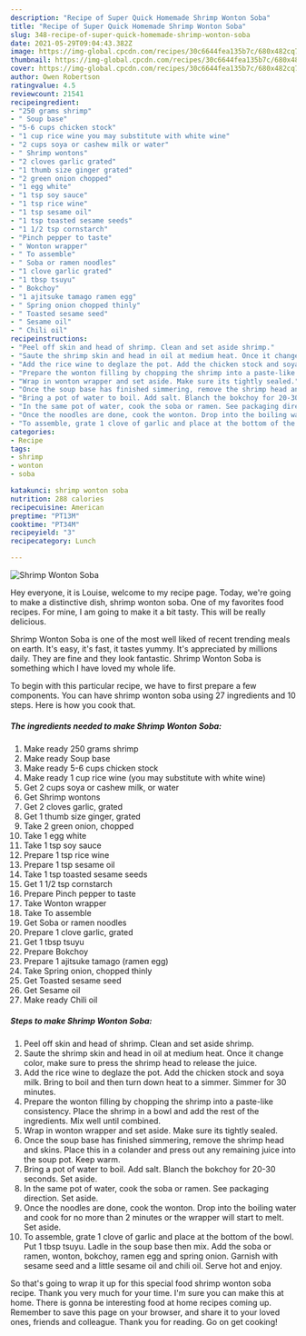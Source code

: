 ```yaml
---
description: "Recipe of Super Quick Homemade Shrimp Wonton Soba"
title: "Recipe of Super Quick Homemade Shrimp Wonton Soba"
slug: 348-recipe-of-super-quick-homemade-shrimp-wonton-soba
date: 2021-05-29T09:04:43.382Z
image: https://img-global.cpcdn.com/recipes/30c6644fea135b7c/680x482cq70/shrimp-wonton-soba-recipe-main-photo.jpg
thumbnail: https://img-global.cpcdn.com/recipes/30c6644fea135b7c/680x482cq70/shrimp-wonton-soba-recipe-main-photo.jpg
cover: https://img-global.cpcdn.com/recipes/30c6644fea135b7c/680x482cq70/shrimp-wonton-soba-recipe-main-photo.jpg
author: Owen Robertson
ratingvalue: 4.5
reviewcount: 21541
recipeingredient:
- "250 grams shrimp"
- " Soup base"
- "5-6 cups chicken stock"
- "1 cup rice wine you may substitute with white wine"
- "2 cups soya or cashew milk or water"
- " Shrimp wontons"
- "2 cloves garlic grated"
- "1 thumb size ginger grated"
- "2 green onion chopped"
- "1 egg white"
- "1 tsp soy sauce"
- "1 tsp rice wine"
- "1 tsp sesame oil"
- "1 tsp toasted sesame seeds"
- "1 1/2 tsp cornstarch"
- "Pinch pepper to taste"
- " Wonton wrapper"
- " To assemble"
- " Soba or ramen noodles"
- "1 clove garlic grated"
- "1 tbsp tsuyu"
- " Bokchoy"
- "1 ajitsuke tamago ramen egg"
- " Spring onion chopped thinly"
- " Toasted sesame seed"
- " Sesame oil"
- " Chili oil"
recipeinstructions:
- "Peel off skin and head of shrimp. Clean and set aside shrimp."
- "Saute the shrimp skin and head in oil at medium heat. Once it change color, make sure to press the shrimp head to release the juice."
- "Add the rice wine to deglaze the pot. Add the chicken stock and soya milk. Bring to boil and then turn down heat to a simmer. Simmer for 30 minutes."
- "Prepare the wonton filling by chopping the shrimp into a paste-like consistency. Place the shrimp in a bowl and add the rest of the ingredients. Mix well until combined."
- "Wrap in wonton wrapper and set aside. Make sure its tightly sealed."
- "Once the soup base has finished simmering, remove the shrimp head and skins. Place this in a colander and press out any remaining juice into the soup pot. Keep warm."
- "Bring a pot of water to boil. Add salt. Blanch the bokchoy for 20-30 seconds. Set aside."
- "In the same pot of water, cook the soba or ramen. See packaging direction. Set aside."
- "Once the noodles are done, cook the wonton. Drop into the boiling water and cook for no more than 2 minutes or the wrapper will start to melt. Set aside."
- "To assemble, grate 1 clove of garlic and place at the bottom of the bowl. Put 1 tbsp tsuyu. Ladle in the soup base then mix. Add the soba or ramen, wonton, bokchoy, ramen egg and spring onion. Garnish with sesame seed and a little sesame oil and chili oil. Serve hot and enjoy."
categories:
- Recipe
tags:
- shrimp
- wonton
- soba

katakunci: shrimp wonton soba 
nutrition: 288 calories
recipecuisine: American
preptime: "PT13M"
cooktime: "PT34M"
recipeyield: "3"
recipecategory: Lunch

---
```



![Shrimp Wonton Soba](https://img-global.cpcdn.com/recipes/30c6644fea135b7c/680x482cq70/shrimp-wonton-soba-recipe-main-photo.jpg)

Hey everyone, it is Louise, welcome to my recipe page. Today, we're going to make a distinctive dish, shrimp wonton soba. One of my favorites food recipes. For mine, I am going to make it a bit tasty. This will be really delicious.



Shrimp Wonton Soba is one of the most well liked of recent trending meals on earth. It's easy, it's fast, it tastes yummy. It's appreciated by millions daily. They are fine and they look fantastic. Shrimp Wonton Soba is something which I have loved my whole life.


To begin with this particular recipe, we have to first prepare a few components. You can have shrimp wonton soba using 27 ingredients and 10 steps. Here is how you cook that.

<!--inarticleads1-->

##### The ingredients needed to make Shrimp Wonton Soba:

1. Make ready 250 grams shrimp
1. Make ready  Soup base
1. Make ready 5-6 cups chicken stock
1. Make ready 1 cup rice wine (you may substitute with white wine)
1. Get 2 cups soya or cashew milk, or water
1. Get  Shrimp wontons
1. Get 2 cloves garlic, grated
1. Get 1 thumb size ginger, grated
1. Take 2 green onion, chopped
1. Take 1 egg white
1. Take 1 tsp soy sauce
1. Prepare 1 tsp rice wine
1. Prepare 1 tsp sesame oil
1. Take 1 tsp toasted sesame seeds
1. Get 1 1/2 tsp cornstarch
1. Prepare Pinch pepper to taste
1. Take  Wonton wrapper
1. Take  To assemble
1. Get  Soba or ramen noodles
1. Prepare 1 clove garlic, grated
1. Get 1 tbsp tsuyu
1. Prepare  Bokchoy
1. Prepare 1 ajitsuke tamago (ramen egg)
1. Take  Spring onion, chopped thinly
1. Get  Toasted sesame seed
1. Get  Sesame oil
1. Make ready  Chili oil




<!--inarticleads2-->

##### Steps to make Shrimp Wonton Soba:

1. Peel off skin and head of shrimp. Clean and set aside shrimp.
1. Saute the shrimp skin and head in oil at medium heat. Once it change color, make sure to press the shrimp head to release the juice.
1. Add the rice wine to deglaze the pot. Add the chicken stock and soya milk. Bring to boil and then turn down heat to a simmer. Simmer for 30 minutes.
1. Prepare the wonton filling by chopping the shrimp into a paste-like consistency. Place the shrimp in a bowl and add the rest of the ingredients. Mix well until combined.
1. Wrap in wonton wrapper and set aside. Make sure its tightly sealed.
1. Once the soup base has finished simmering, remove the shrimp head and skins. Place this in a colander and press out any remaining juice into the soup pot. Keep warm.
1. Bring a pot of water to boil. Add salt. Blanch the bokchoy for 20-30 seconds. Set aside.
1. In the same pot of water, cook the soba or ramen. See packaging direction. Set aside.
1. Once the noodles are done, cook the wonton. Drop into the boiling water and cook for no more than 2 minutes or the wrapper will start to melt. Set aside.
1. To assemble, grate 1 clove of garlic and place at the bottom of the bowl. Put 1 tbsp tsuyu. Ladle in the soup base then mix. Add the soba or ramen, wonton, bokchoy, ramen egg and spring onion. Garnish with sesame seed and a little sesame oil and chili oil. Serve hot and enjoy.




So that's going to wrap it up for this special food shrimp wonton soba recipe. Thank you very much for your time. I'm sure you can make this at home. There is gonna be interesting food at home recipes coming up. Remember to save this page on your browser, and share it to your loved ones, friends and colleague. Thank you for reading. Go on get cooking!
